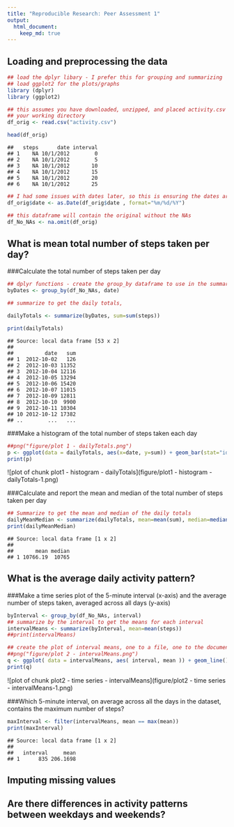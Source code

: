 ```yaml
---
title: "Reproducible Research: Peer Assessment 1"
output: 
  html_document:
    keep_md: true
---
```



## Loading and preprocessing the data

```r
## load the dplyr libary - I prefer this for grouping and summarizing
## load ggplot2 for the plots/graphs
library (dplyr)
library (ggplot2)

## this assumes you have downloaded, unzipped, and placed activity.csv into
## your working directory
df_orig <- read.csv("activity.csv")

head(df_orig)
```

```
##   steps      date interval
## 1    NA 10/1/2012        0
## 2    NA 10/1/2012        5
## 3    NA 10/1/2012       10
## 4    NA 10/1/2012       15
## 5    NA 10/1/2012       20
## 6    NA 10/1/2012       25
```

```r
## I had some issues with dates later, so this is ensuring the dates are of the date class
df_orig$date <- as.Date(df_orig$date , format="%m/%d/%Y")

## this dataframe will contain the original without the NAs
df_No_NAs <- na.omit(df_orig)
```

## What is mean total number of steps taken per day?

###Calculate the total number of steps taken per day


```r
## dplyr functions - create the group_by dataframe to use in the summarize function
byDates <- group_by(df_No_NAs, date)

## summarize to get the daily totals, 

dailyTotals <- summarize(byDates, sum=sum(steps))  

print(dailyTotals)
```

```
## Source: local data frame [53 x 2]
## 
##          date   sum
## 1  2012-10-02   126
## 2  2012-10-03 11352
## 3  2012-10-04 12116
## 4  2012-10-05 13294
## 5  2012-10-06 15420
## 6  2012-10-07 11015
## 7  2012-10-09 12811
## 8  2012-10-10  9900
## 9  2012-10-11 10304
## 10 2012-10-12 17382
## ..        ...   ...
```

###Make a histogram of the total number of steps taken each day


```r
##png("figure/plot 1 - dailyTotals.png")
p <- ggplot(data = dailyTotals, aes(x=date, y=sum)) + geom_bar(stat="identity")
print(p)
```

![plot of chunk plot1 - histogram - dailyTotals](figure/plot1 - histogram - dailyTotals-1.png) 

###Calculate and report the mean and median of the total number of steps taken per day


```r
## Summarize to get the mean and median of the daily totals
dailyMeanMedian <- summarize(dailyTotals, mean=mean(sum), median=median(sum)) 
print(dailyMeanMedian)
```

```
## Source: local data frame [1 x 2]
## 
##       mean median
## 1 10766.19  10765
```

## What is the average daily activity pattern?

###Make a time series plot of the 5-minute interval (x-axis) and the average number of steps taken, averaged across all days (y-axis)


```r
byInterval <- group_by(df_No_NAs, interval)
## summarize by the interval to get the means for each interval
intervalMeans <- summarize(byInterval, mean=mean(steps)) 
##print(intervalMeans)

## create the plot of interval means, one to a file, one to the document
##png("figure/plot 2 - intervalMeans.png")
q <- ggplot( data = intervalMeans, aes( interval, mean )) + geom_line() 
print(q)
```

![plot of chunk plot2 - time series - intervalMeans](figure/plot2 - time series - intervalMeans-1.png) 

###Which 5-minute interval, on average across all the days in the dataset, contains the maximum number of steps?

```r
maxInterval <- filter(intervalMeans, mean == max(mean))
print(maxInterval)
```

```
## Source: local data frame [1 x 2]
## 
##   interval     mean
## 1      835 206.1698
```

## Imputing missing values



## Are there differences in activity patterns between weekdays and weekends?
